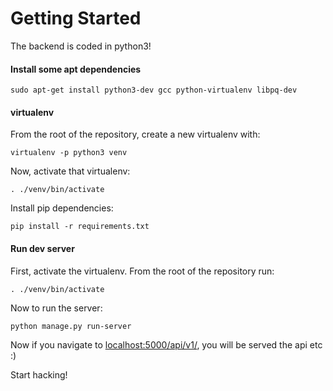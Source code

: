 # Getting Started

The backend is coded in python3!

#### Install some apt dependencies

`sudo apt-get install python3-dev gcc python-virtualenv libpq-dev`

#### virtualenv

From the root of the repository, create a new virtualenv with:

`virtualenv -p python3 venv`

Now, activate that virtualenv:

`. ./venv/bin/activate`

Install pip dependencies:

`pip install -r requirements.txt`

#### Run dev server

First, activate the virtualenv. From the root of the repository run:

`. ./venv/bin/activate`

Now to run the server:

`python manage.py run-server`

Now if you navigate to [localhost:5000/api/v1/](http://localhost:5000/api/v1/), you will be served the api etc :)

Start hacking!
